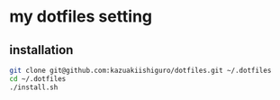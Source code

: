 # my dotfiles setting
## installation

```bash
git clone git@github.com:kazuakiishiguro/dotfiles.git ~/.dotfiles
cd ~/.dotfiles
./install.sh
```
